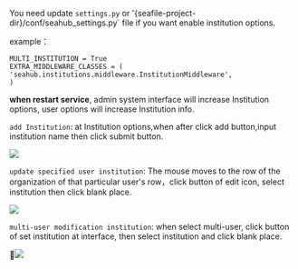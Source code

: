 You need update `settings.py` or '{seafile-project-dir}/conf/seahub_settings.py` file  if you want enable institution options.

example：
```
MULTI_INSTITUTION = True
EXTRA_MIDDLEWARE_CLASSES = (
'seahub.institutions.middleware.InstitutionMiddleware',
)    
```

**when restart service**, admin system interface will increase Institution options, user options will increase Institution info.

`add Institution`: at Institution options,when after click add button,input institution name then click submit button.

![](https://raw.githubusercontent.com/zMingGit/Picture/master/institution/addInst.png)

`update specified user institution`: The mouse moves to the row of the organization of that particular user's row，click button of edit icon, select institution then click blank place.

![](https://raw.githubusercontent.com/zMingGit/Picture/master/institution/userInst.png)

`multi-user modification institution`: when select multi-user, click button of set institution at interface,
then select institution and click blank place.

![](https://raw.githubusercontent.com/zMingGit/Picture/master/institution/usersInst.png)

